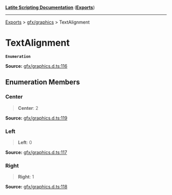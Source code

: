 [**Latite Scripting Documentation**](../../README.md) ([**Exports**](../../exports.md))

---

[Exports](../../exports.md) > [gfx/graphics](../index.md) > TextAlignment

# TextAlignment

**`Enumeration`**

**Source:** [gfx/graphics.d.ts:116](https://github.com/LatiteScripting/latitescripting.github.io/blob/a08b0d1/definitions/gfx/graphics.d.ts#L116)

## Enumeration Members

### Center

> **Center**: 2

**Source:** [gfx/graphics.d.ts:119](https://github.com/LatiteScripting/latitescripting.github.io/blob/a08b0d1/definitions/gfx/graphics.d.ts#L119)

### Left

> **Left**: 0

**Source:** [gfx/graphics.d.ts:117](https://github.com/LatiteScripting/latitescripting.github.io/blob/a08b0d1/definitions/gfx/graphics.d.ts#L117)

### Right

> **Right**: 1

**Source:** [gfx/graphics.d.ts:118](https://github.com/LatiteScripting/latitescripting.github.io/blob/a08b0d1/definitions/gfx/graphics.d.ts#L118)
